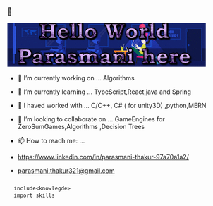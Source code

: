 ###  👋
![](https://github.com/Parasmanithakur/Parasmanithakur/blob/main/bio.gif)
- 🔭 I’m currently working on ... Algorithms
- 🌱 I’m currently learning ... TypeScript,React,java and Spring
- 💬 I haved worked with ... C/C++, C# ( for unity3D) ,python,MERN
- 👯 I’m looking to collaborate on ... GameEngines for ZeroSumGames,Algorithms ,Decision Trees
- 📫 How to reach me: ... 
- https://www.linkedin.com/in/parasmani-thakur-97a70a1a2/ 

- parasmani.thakur321@gmail.com
                      
### 
      include<knowlegde>
      import skills    
     
    
  
<!--
**Parasmanithakur/Parasmanithakur** is a ✨ _special_ ✨ repository because its `README.md` (this file) appears on your GitHub profile.

Here are some ideas to get you started:

![](https://github.com/Parasmanithakur/Parasmanithakur/blob/main/3dModel.gif) 
- 🔭 I’m currently working on ...
- 🌱 I’m currently learning ...
- 👯 I’m looking to collaborate on ...
- 🤔 I’m looking for help with ...
 3D modeling -
   ![](https://github.com/Parasmanithakur/Parasmanithakur/blob/main/3dModel.gif)
   Game and Robotics -
   ![]

- 📫 How to reach me: ...
- 😄 Pronouns: ...
- ⚡ Fun fact: ...
-->

